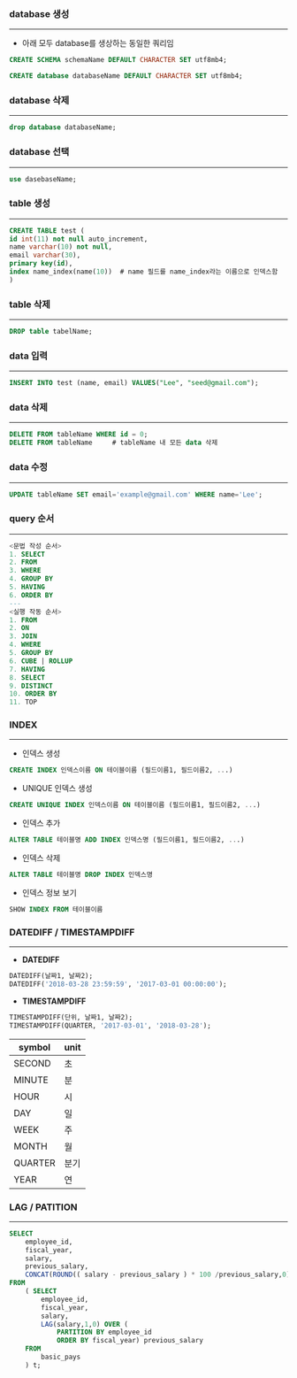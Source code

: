 ### **database 생성**
---
- 아래 모두 database를 생상하는 동일한 쿼리임
~~~sql
CREATE SCHEMA schemaName DEFAULT CHARACTER SET utf8mb4;
~~~

~~~sql
CREATE database databaseName DEFAULT CHARACTER SET utf8mb4;
~~~

### **database 삭제**
---
~~~sql
drop database databaseName;
~~~

### **database 선택**
---
~~~sql
use dasebaseName;
~~~

### **table 생성**
---
~~~sql
CREATE TABLE test (
id int(11) not null auto_increment,
name varchar(10) not null,
email varchar(30),
primary key(id),
index name_index(name(10))  # name 필드를 name_index라는 이름으로 인덱스함
)
~~~

### **table 삭제**
---
~~~sql
DROP table tabelName;
~~~

### **data 입력**
---
~~~sql
INSERT INTO test (name, email) VALUES("Lee", "seed@gmail.com");
~~~

### **data 삭제**
---
~~~sql
DELETE FROM tableName WHERE id = 0;
DELETE FROM tableName     # tableName 내 모든 data 삭제
~~~

### **data 수정**
---
~~~sql
UPDATE tableName SET email='example@gmail.com' WHERE name='Lee';
~~~

### **query 순서**
---
~~~sql
<문법 작성 순서>
1. SELECT
2. FROM
3. WHERE
4. GROUP BY
5. HAVING
6. ORDER BY
---
<실행 작동 순서>
1. FROM
2. ON
3. JOIN
4. WHERE
5. GROUP BY
6. CUBE | ROLLUP
7. HAVING
8. SELECT
9. DISTINCT
10. ORDER BY
11. TOP
~~~

### **INDEX**
---

- 인덱스 생성
~~~sql
CREATE INDEX 인덱스이름 ON 테이블이름 (필드이름1, 필드이름2, ...)
~~~

- UNIQUE 인덱스 생성
~~~sql
CREATE UNIQUE INDEX 인덱스이름 ON 테이블이름 (필드이름1, 필드이름2, ...)
~~~

- 인덱스 추가
~~~sql
ALTER TABLE 테이블명 ADD INDEX 인덱스명 (필드이름1, 필드이름2, ...)
~~~

- 인덱스 삭제
~~~sql
ALTER TABLE 테이블명 DROP INDEX 인덱스명
~~~

- 인덱스 정보 보기
~~~sql
SHOW INDEX FROM 테이블이름
~~~

### **DATEDIFF / TIMESTAMPDIFF**
---
- **DATEDIFF**
~~~sql
DATEDIFF(날짜1, 날짜2);
DATEDIFF('2018-03-28 23:59:59', '2017-03-01 00:00:00');
~~~
- **TIMESTAMPDIFF**
~~~sql
TIMESTAMPDIFF(단위, 날짜1, 날짜2);
TIMESTAMPDIFF(QUARTER, '2017-03-01', '2018-03-28');
~~~
symbol |unit
---    |--- 
SECOND | 초
MINUTE | 분
HOUR   | 시
DAY    | 일
WEEK   | 주
MONTH  | 월
QUARTER| 분기
YEAR   | 연

### **LAG** / **PATITION**
---
~~~sql
SELECT 
	employee_id, 
	fiscal_year, 
	salary,
	previous_salary,
	CONCAT(ROUND(( salary - previous_salary ) * 100 /previous_salary,0),'%')  YoY
FROM
	( SELECT 
		employee_id, 
		fiscal_year, 
		salary,
		LAG(salary,1,0) OVER (
			PARTITION BY employee_id 
			ORDER BY fiscal_year) previous_salary
	FROM
		basic_pays
	) t;   
~~~
